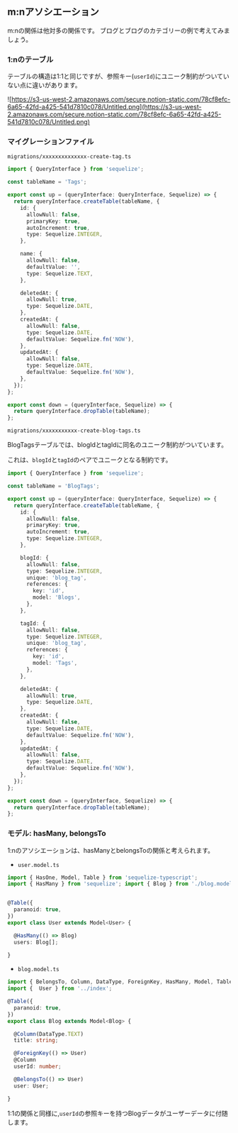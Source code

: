## m:nアソシエーション
m:nの関係は他対多の関係です。
ブログとブログのカテゴリーの例で考えてみましょう。

### 1:nのテーブル
テーブルの構造は1:1と同じですが、参照キー(`userId`)にユニーク制約がついていない点に違いがあります。

![https://s3-us-west-2.amazonaws.com/secure.notion-static.com/78cf8efc-6a65-42fd-a425-541d7810c078/Untitled.png](https://s3-us-west-2.amazonaws.com/secure.notion-static.com/78cf8efc-6a65-42fd-a425-541d7810c078/Untitled.png)

### マイグレーションファイル

`migrations/xxxxxxxxxxxxxx-create-tag.ts`

```typescript
import { QueryInterface } from 'sequelize';

const tableName = 'Tags';

export const up = (queryInterface: QueryInterface, Sequelize) => {
  return queryInterface.createTable(tableName, {
    id: {
      allowNull: false,
      primaryKey: true,
      autoIncrement: true,
      type: Sequelize.INTEGER,
    },

    name: {
      allowNull: false,
      defaultValue: '',
      type: Sequelize.TEXT,
    },

    deletedAt: {
      allowNull: true,
      type: Sequelize.DATE,
    },
    createdAt: {
      allowNull: false,
      type: Sequelize.DATE,
      defaultValue: Sequelize.fn('NOW'),
    },
    updatedAt: {
      allowNull: false,
      type: Sequelize.DATE,
      defaultValue: Sequelize.fn('NOW'),
    },
  });
};

export const down = (queryInterface, Sequelize) => {
  return queryInterface.dropTable(tableName);
};

```

`migrations/xxxxxxxxxxx-create-blog-tags.ts`

BlogTagsテーブルでは、blogIdとtagIdに同名のユニーク制約がついています。

これは、`blogId`と`tagId`のペアでユニークとなる制約です。

```typescript
import { QueryInterface } from 'sequelize';

const tableName = 'BlogTags';

export const up = (queryInterface: QueryInterface, Sequelize) => {
  return queryInterface.createTable(tableName, {
    id: {
      allowNull: false,
      primaryKey: true,
      autoIncrement: true,
      type: Sequelize.INTEGER,
    },

    blogId: {
      allowNull: false,
      type: Sequelize.INTEGER,
      unique: 'blog_tag',
      references: {
        key: 'id',
        model: 'Blogs',
      },
    },

    tagId: {
      allowNull: false,
      type: Sequelize.INTEGER,
      unique: 'blog_tag',
      references: {
        key: 'id',
        model: 'Tags',
      },
    },

    deletedAt: {
      allowNull: true,
      type: Sequelize.DATE,
    },
    createdAt: {
      allowNull: false,
      type: Sequelize.DATE,
      defaultValue: Sequelize.fn('NOW'),
    },
    updatedAt: {
      allowNull: false,
      type: Sequelize.DATE,
      defaultValue: Sequelize.fn('NOW'),
    },
  });
};

export const down = (queryInterface, Sequelize) => {
  return queryInterface.dropTable(tableName);
};
```

### モデル: hasMany, belongsTo

1:nのアソシエーションは、hasManyとbelongsToの関係と考えられます。

- `user.model.ts`

```typescript
import { HasOne, Model, Table } from 'sequelize-typescript';
import { HasMany } from 'sequelize'; import { Blog } from './blog.model';


@Table({
  paranoid: true,
})
export class User extends Model<User> {

  @HasMany(() => Blog)
  users: Blog[];
  
}
```

- `blog.model.ts`
```typescript
import { BelongsTo, Column, DataType, ForeignKey, HasMany, Model, Table } from 'sequelize-typescript';
import {  User } from '../index';

@Table({
  paranoid: true,
})
export class Blog extends Model<Blog> {

  @Column(DataType.TEXT)
  title: string;

  @ForeignKey(() => User)
  @Column
  userId: number;

  @BelongsTo(() => User)
  user: User;

}


```

1:1の関係と同様に,`userId`の参照キーを持つBlogデータがユーザーデータに付随します。
